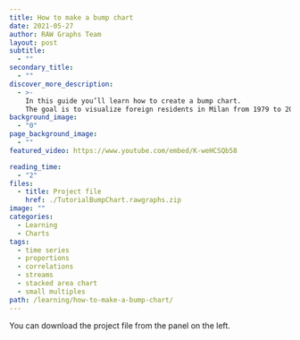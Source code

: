 ```yaml
---
title: How to make a bump chart
date: 2021-05-27
author: RAW Graphs Team
layout: post
subtitle:
  - ""
secondary_title:
  - ""
discover_more_description:
  - >-
    In this guide you’ll learn how to create a bump chart.
    The goal is to visualize foreign residents in Milan from 1979 to 2015.
background_image:
  - "0"
page_background_image:
  - ""
featured_video: https://www.youtube.com/embed/K-weHCSQb58

reading_time:
  - "2"
files:
  - title: Project file
    href: ./TutorialBumpChart.rawgraphs.zip
image: ""
categories:
  - Learning
  - Charts
tags:
  - time series
  - proportions
  - correlations
  - streams
  - stacked area chart
  - small multiples
path: /learning/how-to-make-a-bump-chart/
---
```


You can download the project file from the panel on the left.
